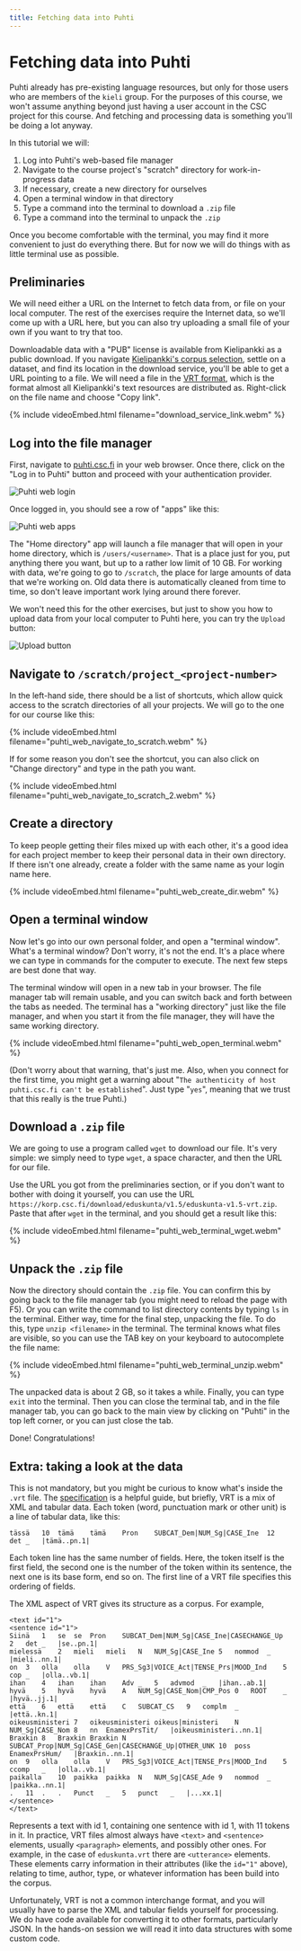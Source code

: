 ```yaml
---
title: Fetching data into Puhti
---
```


# Fetching data into Puhti

Puhti already has pre-existing language resources, but only for those users who are members of the `kieli` group. For the purposes of this course, we won't assume anything beyond just having a user account in the CSC project for this course. And fetching and processing data is something you'll be doing a lot anyway.

In this tutorial we will:

1. Log into Puhti's web-based file manager
2. Navigate to the course project's "scratch" directory for work-in-progress data
3. If necessary, create a new directory for ourselves
4. Open a terminal window in that directory
5. Type a command into the terminal to download a `.zip` file
6. Type a command into the terminal to unpack the `.zip`

Once you become comfortable with the terminal, you may find it more convenient to just do everything there. But for now we will do things with as little terminal use as possible.

## Preliminaries

We will need either a URL on the Internet to fetch data from, or file on your local computer. The rest of the exercises require the Internet data, so we'll come up with a URL here, but you can also try uploading a small file of your own if you want to try that too.

Downloadable data with a "PUB" license is available from Kielipankki as a public download. If you navigate [Kielipankki's corpus selection](https://www.kielipankki.fi/corpora/), settle on a dataset, and find its location in the download service, you'll be able to get a URL pointing to a file. We will need a file in the [VRT format](https://www.kielipankki.fi/development/korp/corpus-input-format/), which is the format almost all Kielipankki's text resources are distributed as. Right-click on the file name and choose "Copy link".

{% include videoEmbed.html filename="download_service_link.webm" %}

## Log into the file manager

First, navigate to [puhti.csc.fi](https://www.puhti.csc.fi) in your web browser. Once there, click on the "Log in to Puhti" button and proceed with your authentication provider.

![Puhti web login](img/puhti_web_login.png)

Once logged in, you should see a row of "apps" like this:

![Puhti web apps](img/puhti_web_apps.png)

The "Home directory" app will launch a file manager that will open in your home directory, which is `/users/<username>`. That is a place just for you, put anything there you want, but up to a rather low limit of 10 GB. For working with data, we're going to go to `/scratch`, the place for large amounts of data that we're working on. Old data there is automatically cleaned from time to time, so don't leave important work lying around there forever.

We won't need this for the other exercises, but just to show you how to upload data from your local computer to Puhti here, you can try the `Upload` button:

![Upload button](img/upload_button.png)

## Navigate to `/scratch/project_<project-number>`

In the left-hand side, there should be a list of shortcuts, which allow quick access to the scratch directories of all your projects. We will go to the one for our course like this:

{% include videoEmbed.html filename="puhti_web_navigate_to_scratch.webm" %}

If for some reason you don't see the shortcut, you can also click on "Change directory" and type in the path you want.

{% include videoEmbed.html filename="puhti_web_navigate_to_scratch_2.webm" %}

## Create a directory

To keep people getting their files mixed up with each other, it's a good idea for each project member to keep their personal data in their own directory. If there isn't one already, create a folder with the same name as your login name here.

{% include videoEmbed.html filename="puhti_web_create_dir.webm" %}

## Open a terminal window

Now let's go into our own personal folder, and open a "terminal window". What's a terminal window? Don't worry, it's not the end. It's a place where we can type in commands for the computer to execute. The next few steps are best done that way.

The terminal window will open in a new tab in your browser. The file manager tab will remain usable, and you can switch back and forth between the tabs as needed. The terminal has a "working directory" just like the file manager, and when you start it from the file manager, they will have the same working directory.

{% include videoEmbed.html filename="puhti_web_open_terminal.webm" %}

(Don't worry about that warning, that's just me. Also, when you connect for the first time, you might get a warning about "`The authenticity of host puhti.csc.fi can't be established`". Just type "`yes`", meaning that we trust that this really is the true Puhti.)

## Download a `.zip` file

We are going to use a program called `wget` to download our file. It's very simple: we simply need to type `wget`, a space character, and then the URL for our file.

Use the URL you got from the preliminaries section, or if you don't want to bother with doing it yourself, you can use the URL `https://korp.csc.fi/download/eduskunta/v1.5/eduskunta-v1.5-vrt.zip`. Paste that after `wget` in the terminal, and you should get a result like this:

{% include videoEmbed.html filename="puhti_web_terminal_wget.webm" %}

## Unpack the `.zip` file

Now the directory should contain the `.zip` file. You can confirm this by going back to the file manager tab (you might need to reload the page with F5). Or you can write the command to list directory contents by typing `ls` in the terminal. Either way, time for the final step, unpacking the file. To do this, type `unzip <filename>` in the terminal. The terminal knows what files are visible, so you can use the TAB key on your keyboard to autocomplete the file name:

{% include videoEmbed.html filename="puhti_web_terminal_unzip.webm" %}

The unpacked data is about 2 GB, so it takes a while. Finally, you can type `exit` into the terminal. Then you can close the terminal tab, and in the file manager tab, you can go back to the main view by clicking on "Puhti" in the top left corner, or you can just close the tab.

Done! Congratulations! 

## Extra: taking a look at the data

This is not mandatory, but you might be curious to know what's inside the `.vrt` file. The [specification](https://www.kielipankki.fi/development/korp/corpus-input-format/) is a helpful guide, but briefly, VRT is a mix of XML and tabular data. Each token (word, punctuation mark or other unit) is a line of tabular data, like this:

```
tässä	10	tämä	tämä	Pron	SUBCAT_Dem|NUM_Sg|CASE_Ine	12	det	_	|tämä..pn.1|
```

Each token line has the same number of fields. Here, the token itself is the first field, the second one is the number of the token within its sentence, the next one is its base form, end so on. The first line of a VRT file specifies this ordering of fields.

The XML aspect of VRT gives its structure as a corpus. For example,

```
<text id="1">
<sentence id="1">
Siinä	1	se	se	Pron	SUBCAT_Dem|NUM_Sg|CASE_Ine|CASECHANGE_Up	2	det	_	|se..pn.1|
mielessä	2	mieli	mieli	N	NUM_Sg|CASE_Ine	5	nommod	_	|mieli..nn.1|
on	3	olla	olla	V	PRS_Sg3|VOICE_Act|TENSE_Prs|MOOD_Ind	5	cop	_	|olla..vb.1|
ihan	4	ihan	ihan	Adv	_	5	advmod	_	|ihan..ab.1|
hyvä	5	hyvä	hyvä	A	NUM_Sg|CASE_Nom|CMP_Pos	0	ROOT	_	|hyvä..jj.1|
että	6	että	että	C	SUBCAT_CS	9	complm	_	|että..kn.1|
oikeusministeri	7	oikeusministeri	oikeus|ministeri	N	NUM_Sg|CASE_Nom	8	nn	EnamexPrsTit/	|oikeusministeri..nn.1|
Braxkin	8	Braxkin	Braxkin	N	SUBCAT_Prop|NUM_Sg|CASE_Gen|CASECHANGE_Up|OTHER_UNK	10	poss	EnamexPrsHum/	|Braxkin..nn.1|
on	9	olla	olla	V	PRS_Sg3|VOICE_Act|TENSE_Prs|MOOD_Ind	5	ccomp	_	|olla..vb.1|
paikalla	10	paikka	paikka	N	NUM_Sg|CASE_Ade	9	nommod	_	|paikka..nn.1|
.	11	.	.	Punct	_	5	punct	_	|...xx.1|
</sentence>
</text>
```

Represents a text with id 1, containing one sentence with id 1, with 11 tokens in it. In practice, VRT files almost always have `<text>` and `<sentence>` elements, usually `<paragraph>` elements, and possibly other ones. For example, in the case of `eduskunta.vrt` there are `<utterance>` elements. These elements carry information in their attributes (like the `id="1"` above), relating to time, author, type, or whatever information has been build into the corpus.

Unfortunately, VRT is not a common interchange format, and you will usually have to parse the XML and tabular fields yourself for processing. We do have code available for converting it to other formats, particularly JSON. In the hands-on session we will read it into data structures with some custom code.
